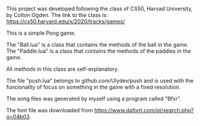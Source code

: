 This project was developed following the class of CS50, Harvad University, by Colton Ogden.
The link to the class is: https://cs50.harvard.edu/x/2020/tracks/games/

This is a simple Pong game.

The "Ball.lua" is a class that contains the methods of the ball in the game.\
The "Paddle.lua" is a class that contains the methods of the paddles in the game.

All methods in this class are self-explanatory.

The file "push.lua" belongs to github.com/Ulydev/push and is used with the funcionality of
focus on something in the game with a fixed resolution.

The song files was generated by myself using a program called "Bfxr".

The font file was downloaded from https://www.dafont.com/pt/search.php?q=04b03.